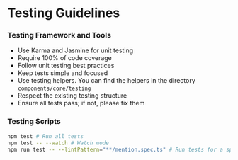 # Testing Guidelines

### Testing Framework and Tools

- Use Karma and Jasmine for unit testing
- Require 100% of code coverage
- Follow unit testing best practices
- Keep tests simple and focused
- Use testing helpers. You can find the helpers in the directory `components/core/testing`
- Respect the existing testing structure
- Ensure all tests pass; if not, please fix them

### Testing Scripts

```bash
npm test # Run all tests
npm test -- --watch # Watch mode
npm run test -- --lintPattern="**/mention.spec.ts" # Run tests for a specific file (here: mention)
```
